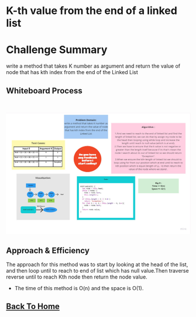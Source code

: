 # K-th value from the end of a linked list

# Challenge Summary
<!-- Description of the challenge -->
write a method that takes K number as argument and return the value of node that has kth index from the end of the Linked List

## Whiteboard Process
<!-- Embedded whiteboard image -->
<br>

![](./linked-list-kth.jpg)

## Approach & Efficiency
<!-- What approach did you take? Why? What is the Big O space/time for this approach? -->

The approach for this method was to start by looking at the head of the list, and then loop until to reach to end of list which has null value.Then traverse reverse until to reach Kth node then return the node value.

 - The time of this method is O(n) and the space is O(1).


## [Back To Home](../../../README.md)

